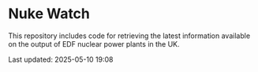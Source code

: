 # Nuke Watch

This repository includes code for retrieving the latest information available on the output of EDF nuclear power plants in the UK.

Last updated: 2025-05-10 19:08